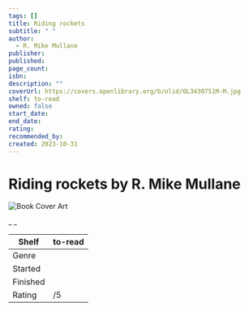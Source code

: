 ```yaml
---
tags: []
title: Riding rockets
subtitle: " "
author:
  - R. Mike Mullane
publisher:
published:
page_count:
isbn:
description: ""
coverUrl: https://covers.openlibrary.org/b/olid/OL3430751M-M.jpg
shelf: to-read
owned: false
start_date:
end_date:
rating:
recommended_by:
created: 2023-10-31
---
```


# Riding rockets by R. Mike Mullane

![Book Cover Art](https://covers.openlibrary.org/b/olid/OL3430751M-M.jpg)

_ _

| Shelf | to-read |
| --- | --- |
| Genre |  |
| Started |  |
| Finished |  |
| Rating | /5 |

